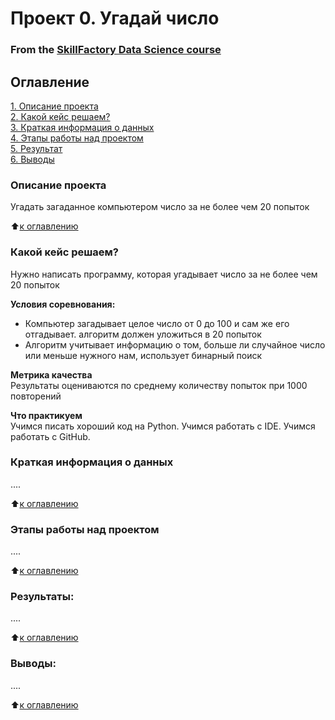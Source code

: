 # Проект 0. Угадай число

### From the [SkillFactory Data Science course](https://lms.skillfactory.ru/courses/course-v1:SkillFactory+DST-3.0+28FEB2021/about)


## Оглавление  
[1. Описание проекта](.README.md#Описание-проекта)  
[2. Какой кейс решаем?](.README.md#Какой-кейс-решаем)  
[3. Краткая информация о данных](.README.md#Краткая-информация-о-данных)  
[4. Этапы работы над проектом](.README.md#Этапы-работы-над-проектом)  
[5. Результат](.README.md#Результат)    
[6. Выводы](.README.md#Выводы) 

### Описание проекта    
Угадать загаданное компьютером число за не более чем 20 попыток

:arrow_up:[к оглавлению](_)


### Какой кейс решаем?    
Нужно написать программу, которая угадывает число за не более чем 20 попыток

**Условия соревнования:**  
- Компьютер загадывает целое число от 0 до 100 и сам же его отгадывает. алгоритм должен уложиться в 20 попыток
- Алгоритм учитывает информацию о том, больше ли случайное число или меньше нужного нам, использует бинарный поиск

**Метрика качества**     
Результаты оцениваются по среднему количеству попыток при 1000 повторений

**Что практикуем**     
Учимся писать хороший код на Python.
Учимся работать с IDE.
Учимся работать с GitHub.


### Краткая информация о данных
....
  
:arrow_up:[к оглавлению](.README.md#Оглавление)


### Этапы работы над проектом  
....

:arrow_up:[к оглавлению](.README.md#Оглавление)


### Результаты:  
....

:arrow_up:[к оглавлению](.README.md#Оглавление)


### Выводы:  
....

:arrow_up:[к оглавлению](.README.md#Оглавление)


